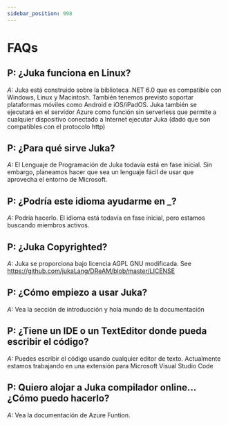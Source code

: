 ```yaml
---
sidebar_position: 998
---
```


# FAQs

## P: ¿Juka funciona en Linux?
*A:* Juka está construido sobre la biblioteca .NET 6.0 que es compatible con Windows, Linux y Macintosh. También tenemos previsto soportar plataformas móviles como Android e iOS/iPadOS. Juka también se ejecutará en el servidor Azure como función sin serverless que permite a cualquier dispositivo conectado a Internet ejecutar Juka (dado que son compatibles con el protocolo http)

## P: ¿Para qué sirve Juka?
*A:* El Lenguaje de Programación de Juka todavía está en fase inicial. Sin embargo, planeamos hacer que sea un lenguaje fácil de usar que aprovecha el entorno de Microsoft.

## P: ¿Podría este idioma ayudarme en _?
*A:* Podría hacerlo. El idioma está todavía en fase inicial, pero estamos buscando miembros activos.


## P: ¿Juka Copyrighted?
*A:* Juka se proporciona bajo licencia AGPL GNU modificada. See https://github.com/jukaLang/DReAM/blob/master/LICENSE

## P: ¿Cómo empiezo a usar Juka?
*A:* Vea la sección de introducción y hola mundo de la documentación

## P: ¿Tiene un IDE o un TextEditor donde pueda escribir el código?
*A:* Puedes escribir el código usando cualquier editor de texto. Actualmente estamos trabajando en una extensión para Microsoft Visual Studio Code

## P: Quiero alojar a Juka compilador online... ¿Cómo puedo hacerlo?
*A:* Vea la documentación de Azure Funtion.